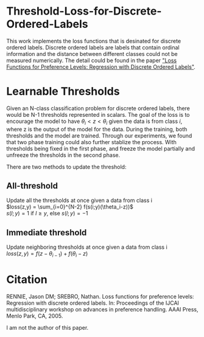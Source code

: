 # Threshold-Loss-for-Discrete-Ordered-Labels
This work implements the loss functions that is desinated for discrete ordered labels. Discrete ordered labels are labels that contain ordinal information and the distance between different classes could not be measured numerically. The detail could be found in the paper ["Loss Functions for Preference Levels: Regression with Discrete Ordered Labels"](https://home.ttic.edu/~nati/Publications/RennieSrebroIJCAI05.pdf).

# Learnable Thresholds
Given an N-class classification problem for discrete ordered labels, there would be N-1 thresholds represented in scalars. The goal of the loss is to encourage the model to have $\theta_i < z <\theta_{i}$ given the data is from class $i$, where z is the output of the model for the data. During the training, both thresholds and the model are trained. Through our experiments, we found that two phase training could also further stablize the process. With thresholds being fixed in the first phase, and freeze the model partially and unfreeze the thresholds in the second phase.

There are two methods to update the threshold:

## All-threshold
Update all the thresholds at once given a data from class i
<br />
$loss(z,y) = \sum_{i=0}^{N-2} f(s(i;y)(\theta_i-z))$ <br />
$s(l;y) = 1$ if $l \geq y$, else $s(l;y)=-1$ 

## Immediate threshold
Update neighboring thresholds at once given a data from class i 
<br />
$loss(z,y) = f(z-\theta_{i-1}) + f(\theta_i-z)$

# Citation
RENNIE, Jason DM; SREBRO, Nathan. Loss functions for preference levels: Regression with discrete ordered labels. In: Proceedings of the IJCAI multidisciplinary workshop on advances in preference handling. AAAI Press, Menlo Park, CA, 2005.

I am not the author of this paper.


